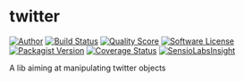 # twitter

[![Author](https://img.shields.io/badge/author-@RemiSan-blue.svg?style=flat-square)](https://twitter.com/RemiSan)
[![Build Status](https://img.shields.io/travis/remi-san/twitter/master.svg?style=flat-square)](https://travis-ci.org/remi-san/twitter)
[![Quality Score](https://img.shields.io/scrutinizer/g/remi-san/twitter.svg?style=flat-square)](https://scrutinizer-ci.com/g/remi-san/twitter)
[![Software License](https://img.shields.io/badge/license-MIT-brightgreen.svg?style=flat-square)](LICENSE.md)
[![Packagist Version](https://img.shields.io/packagist/v/remi-san/twitter.svg?style=flat-square)](https://packagist.org/packages/remi-san/twitter)
[![Coverage Status](https://img.shields.io/scrutinizer/coverage/g/remi-san/twitter.svg?style=flat-square)](https://scrutinizer-ci.com/g/remi-san/twitter/code-structure)
[![SensioLabsInsight](https://insight.sensiolabs.com/projects/d39de3ac-90a6-4007-8529-68fe14774989/small.png)](https://insight.sensiolabs.com/projects/d39de3ac-90a6-4007-8529-68fe14774989)

A lib aiming at manipulating twitter objects
